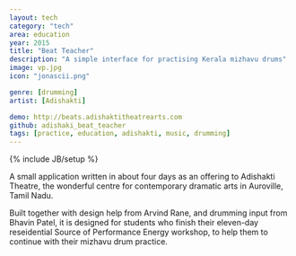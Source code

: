 ```yaml
---
layout: tech
category: "tech"
area: education
year: 2015
title: "Beat Teacher"
description: "A simple interface for practising Kerala mizhavu drums"
image: vp.jpg
icon: "jonascii.png"

genre: [drumming]
artist: [Adishakti]

demo: http://beats.adishaktitheatrearts.com
github: adishaki_beat_teacher
tags: [practice, education, adishakti, music, drumming]
---
```

{% include JB/setup %}

A small application written in about four days as an offering to Adishakti Theatre, the wonderful centre for contemporary dramatic arts in Auroville, Tamil Nadu.

Built together with design help from Arvind Rane, and drumming input from Bhavin Patel, it is designed for students who finish their eleven-day reseidential Source of Performance Energy workshop, to help them to continue with their mizhavu drum practice.

